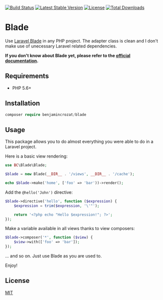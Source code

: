 [![Build Status](https://travis-ci.org/benjamincrozat/blade.svg?branch=master)](https://travis-ci.org/benjamincrozat/blade)
[![Latest Stable Version](https://poser.pugx.org/benjamincrozat/blade/v/stable)](https://packagist.org/packages/benjamincrozat/blade)
[![License](https://poser.pugx.org/benjamincrozat/blade/license)](https://packagist.org/packages/benjamincrozat/blade)
[![Total Downloads](https://poser.pugx.org/benjamincrozat/blade/downloads)](https://packagist.org/packages/benjamincrozat/blade)

# Blade

Use [Laravel Blade](https://laravel.com/docs/blade) in any PHP project. The adapter class is clean and I don't make use of unecessary Laravel related dependencies.

**If you don't know about Blade yet, please refer to the [official documentation](https://laravel.com/docs/blade).**

## Requirements

- PHP 5.6+

## Installation

```php
composer require benjamincrozat/blade
```

## Usage

This package allows you to do almost everything you were able to do in a Laravel project.

Here is a basic view rendering:

```php
use BC\Blade\Blade;

$blade = new Blade(__DIR__ . '/views', __DIR__ . '/cache');

echo $blade->make('home', ['foo' => 'bar'))->render();
```

Add the `@hello('John')` directive:

```php
$blade->directive('hello', function ($expression) {
    $expression = trim($expression, '\'"');

    return '<?php echo "Hello $expression!"; ?>';
});
```

Make a variable available in all views thanks to view composers:

```php
$blade->composer('*', function ($view) {
    $view->with(['foo' => 'bar']);
});
```

... and so on. Just use Blade as you are used to.

Enjoy!

## License

[MIT](http://opensource.org/licenses/MIT)
